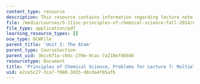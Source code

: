 ```yaml
---
content_type: resource
description: This resource contains information regarding lecture note 7 problems.
file: /media/courses/5-111sc-principles-of-chemical-science-fall-2014/e2ce5c273ca7f0803d35d8cda4f85afb_MIT5_111F14_Lec07Prob.pdf
file_type: application/pdf
learning_resource_types: []
ocw_type: OCWFile
parent_title: 'Unit I: The Atom'
parent_type: CourseSection
parent_uid: 36cc671a-c04c-270e-9cac-7a210efd6846
resourcetype: Document
title: 'Principles of Chemical Science, Problems for Lecture 7: Multielectron Atoms'
uid: e2ce5c27-3ca7-f080-3d35-d8cda4f85afb
---
```

